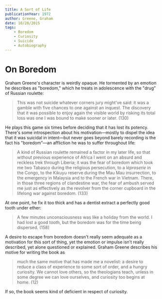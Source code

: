 ```yaml
---
title: A Sort of Life
publicationYear: 1972
author: Greene, Graham
date: 10/28/2015
tags: 
    - Boredom
    - Curiosity
    - Suicide
    - Autobiography
---
```


# On Boredom

Graham Greene's character is weirdly opaque. He tormented by an emotion he describes as "boredom," which he treats in adolescence with the "drug” of Russian roulette:

> This was not suicide whatever corners jury might've said: it was a gamble with five chances to one against an inquest. The discovery that it was possible to enjoy again the visible world by risking its total loss was one I was bound to make sooner or later. (130)

He plays this game six times before deciding that it has lost its potency. There's some introspection about his motivation—mostly to dispel the idea that it was suicidal in intent—but never goes beyond barely recording is the fact his "boredom”––an affliction he was to suffer throughout life:

> A kind of Russian roulette remained a factor in my later life, so that without previous experience of Africa I went on an absurd and reckless trek through Liberia; it was the fear of boredom which took me two Tabasco during the religious persecution, to a _léproserie_ in the Congo, to the Kikuyu reserve during the Mau Mau insurrection, to the emergency in Malaysia and to the French war in Vietnam. There, in those three regions of clandestine war, the fear of ambush served me just as effectively as the revolver from the corner cupboard in the lifelong war against boredom. (133)

At one point, he fix it too thick and has a dentist extract a perfectly good tooth under ether:

> A few minutes unconsciousness was like a holiday from the world. I had lost a good tooth, but the boredom was for the time being dispersed. (158)

A desire to escape from boredom doesn't really seem adequate as a motivation for this sort of thing, yet the emotion or impulse isn’t really described, yet alone questioned or explained. Graham Greene describes his motive for writing the book as

> much the same motive that has made me a novelist: a desire to reduce a class of experience to some sort of order, and a hungry curiosity. We cannot love others, so the theologians teach, unless in some degree we can love ourselves, and curiosity too begins at home. (12)

If so, the book seems kind of deficient in respect of curiosity.
